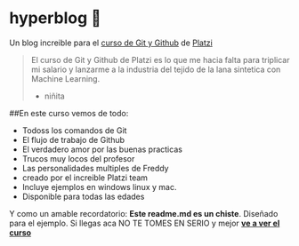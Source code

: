 # hyperblog 💚
Un blog increible para el [curso de Git y Github](https://platzi.com/cursos/git-github/ "curso de Git y Github") de [Platzi](https://platzi.com "Platzi")
>El curso de Git y Github de Platzi es lo que me hacia falta para triplicar mi salario y lanzarme a la industria del tejido de la lana sintetica con Machine Learning.
>- niñita

##En este curso vemos de todo:
* Todoss los comandos de Git
* El flujo de trabajo de Github
* El verdadero amor por las buenas practicas
* Trucos muy locos del profesor
* Las personalidades multiples de Freddy
* creado por el increible Platzi team
* Incluye ejemplos en windows linux y mac.
* Disponible para todas las edades

Y como un amable recordatorio: **Este readme.md es un chiste**. Diseñado para el ejemplo. Si llegas aca NO TE TOMES EN SERIO y mejor [**ve a ver el curso**](https://platzi.com/cursos/git-github/ "a ver el curso")
